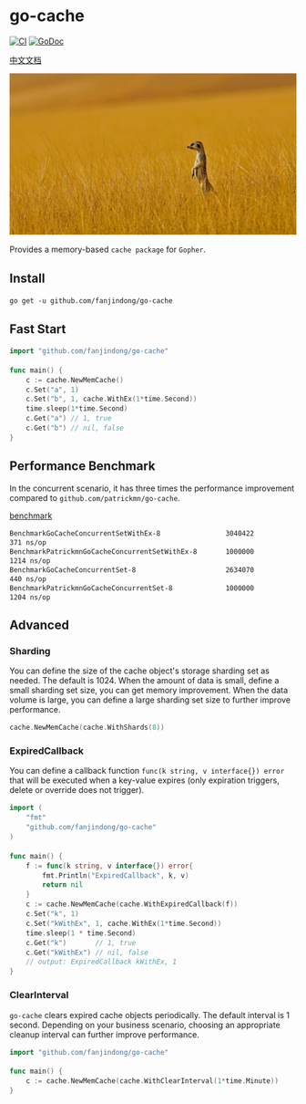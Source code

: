 # go-cache
[![CI](https://github.com/fanjindong/go-cache/actions/workflows/main.yml/badge.svg?branch=master)](https://github.com/fanjindong/go-cache/actions/workflows/main.yml)
[![GoDoc](https://godoc.org/github.com/fanjindong/go-cache?status.svg)](https://pkg.go.dev/github.com/fanjindong/go-cache)

[中文文档](./README_ZH.md)

![image](./images/ShyFive_ZH-CN0542113860_1920x1080.jpg)

Provides a memory-based `cache package` for `Gopher`.

## Install

`go get -u github.com/fanjindong/go-cache`

## Fast Start

```go
import "github.com/fanjindong/go-cache"

func main() {
    c := cache.NewMemCache()
    c.Set("a", 1)
    c.Set("b", 1, cache.WithEx(1*time.Second))
    time.sleep(1*time.Second)
    c.Get("a") // 1, true
    c.Get("b") // nil, false
}
```

## Performance Benchmark

In the concurrent scenario, it has three times the performance improvement compared to `github.com/patrickmn/go-cache`.

[benchmark](https://github.com/fanjindong/go-cache/blob/f5f7a5e4739b7f7cc349f21cd53d6937bfee23e5/cache_benchmark_test.go#L96)

```text
BenchmarkGoCacheConcurrentSetWithEx-8            	 3040422	       371 ns/op
BenchmarkPatrickmnGoCacheConcurrentSetWithEx-8   	 1000000	      1214 ns/op
BenchmarkGoCacheConcurrentSet-8                  	 2634070	       440 ns/op
BenchmarkPatrickmnGoCacheConcurrentSet-8         	 1000000	      1204 ns/op
```

## Advanced

### Sharding

You can define the size of the cache object's storage sharding set as needed. The default is 1024. 
When the amount of data is small, define a small sharding set size, you can get memory improvement. 
When the data volume is large, you can define a large sharding set size to further improve performance.

```go
cache.NewMemCache(cache.WithShards(8))
```

### ExpiredCallback

You can define a callback function `func(k string, v interface{}) error` that will be executed when a key-value expires (only expiration triggers, delete or override does not trigger).

```go
import (
	"fmt"
	"github.com/fanjindong/go-cache"
)

func main() {
    f := func(k string, v interface{}) error{
        fmt.Println("ExpiredCallback", k, v)
        return nil
    }
    c := cache.NewMemCache(cache.WithExpiredCallback(f))
    c.Set("k", 1)
    c.Set("kWithEx", 1, cache.WithEx(1*time.Second))
    time.sleep(1 * time.Second)
    c.Get("k")       // 1, true
    c.Get("kWithEx") // nil, false
    // output: ExpiredCallback kWithEx, 1
}
```

### ClearInterval

`go-cache` clears expired cache objects periodically. The default interval is 1 second.
Depending on your business scenario, choosing an appropriate cleanup interval can further improve performance.

```go
import "github.com/fanjindong/go-cache"

func main() {
    c := cache.NewMemCache(cache.WithClearInterval(1*time.Minute))
}
```